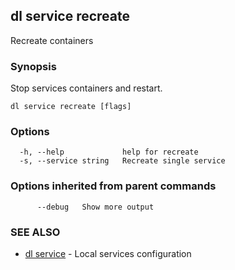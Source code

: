 ## dl service recreate

Recreate containers

### Synopsis

Stop services containers and restart.

```
dl service recreate [flags]
```

### Options

```
  -h, --help             help for recreate
  -s, --service string   Recreate single service
```

### Options inherited from parent commands

```
      --debug   Show more output
```

### SEE ALSO

* [dl service](dl_service.md)     - Local services configuration

